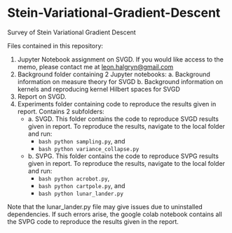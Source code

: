 # Stein-Variational-Gradient-Descent

Survey of Stein Variational Gradient Descent 

Files contained in this repository:

1. Jupyter Notebook assignment on SVGD. If you would like access to the memo, please contact me at leon.halgryn@gmail.com
2. Background folder containing 2 Jupyter notebooks:
   a. Background information on measure theory for SVGD
   b. Background information on kernels and reproducing kernel Hilbert spaces for SVGD
3. Report on SVGD.   
4. Experiments folder containing code to reproduce the results given in report. Contains 2 subfolders:
   - a. SVGD. This folder contains the code to reproduce SVGD results given in report. To reproduce the results, navigate to the local folder and run:
     - ```bash python sampling.py```, and
     - ```bash python variance_collapse.py```
   - b. SVPG. This folder contains the code to reproduce SVPG results given in report. To reproduce the results, navigate to the local folder and run:
      - ```bash python acrobot.py```,
      - ```bash python cartpole.py```, and
      - ```bash python lunar_lander.py```

Note that the lunar_lander.py file may give issues due to uninstalled dependencies. If such errors arise, the google colab notebook contains all the SVPG code to reproduce the results given in the report.
